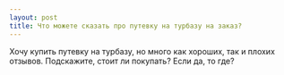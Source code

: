 ```yaml
---
layout: post 
title: Что можете сказать про путевку на турбазу на заказ? 
--- 
```

Хочу купить путевку на турбазу, но много как хороших, так и плохих отзывов. Подскажите, стоит ли покупать? Если да, то где?